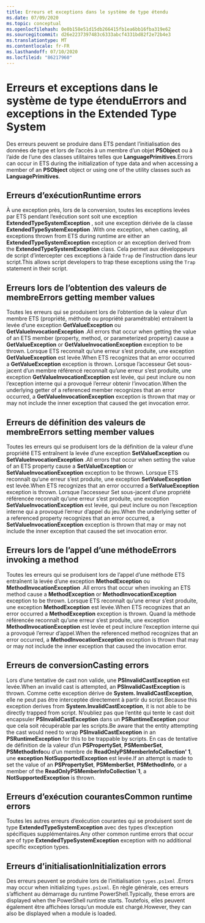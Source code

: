 ```yaml
---
title: Erreurs et exceptions dans le système de type étendu
ms.date: 07/09/2020
ms.topic: conceptual
ms.openlocfilehash: 0e0b158e51d15db266415fb1ea6bb16fba319e62
ms.sourcegitcommit: d26e2237397483c6333abcf4331bd82f2e72b4e3
ms.translationtype: MT
ms.contentlocale: fr-FR
ms.lasthandoff: 07/10/2020
ms.locfileid: "86217960"
---
```

# <a name="errors-and-exceptions-in-the-extended-type-system"></a><span data-ttu-id="c4009-102">Erreurs et exceptions dans le système de type étendu</span><span class="sxs-lookup"><span data-stu-id="c4009-102">Errors and exceptions in the Extended Type System</span></span>

<span data-ttu-id="c4009-103">Des erreurs peuvent se produire dans ETS pendant l’initialisation des données de type et lors de l’accès à un membre d’un objet **PSObject** ou à l’aide de l’une des classes utilitaires telles que **LanguagePrimitives**.</span><span class="sxs-lookup"><span data-stu-id="c4009-103">Errors can occur in ETS during the initialization of type data and when accessing a member of an **PSObject** object or using one of the utility classes such as **LanguagePrimitives**.</span></span>

## <a name="runtime-errors"></a><span data-ttu-id="c4009-104">Erreurs d’exécution</span><span class="sxs-lookup"><span data-stu-id="c4009-104">Runtime errors</span></span>

<span data-ttu-id="c4009-105">À une exception près, lors de la conversion, toutes les exceptions levées par ETS pendant l’exécution sont soit une exception **ExtendedTypeSystemException** , soit une exception dérivée de la classe **ExtendedTypeSystemException** .</span><span class="sxs-lookup"><span data-stu-id="c4009-105">With one exception, when casting, all exceptions thrown from ETS during runtime are either an **ExtendedTypeSystemException** exception or an exception derived from the **ExtendedTypeSystemException** class.</span></span> <span data-ttu-id="c4009-106">Cela permet aux développeurs de script d’intercepter ces exceptions à l’aide `Trap` de l’instruction dans leur script.</span><span class="sxs-lookup"><span data-stu-id="c4009-106">This allows script developers to trap these exceptions using the `Trap` statement in their script.</span></span>

## <a name="errors-getting-member-values"></a><span data-ttu-id="c4009-107">Erreurs lors de l’obtention des valeurs de membre</span><span class="sxs-lookup"><span data-stu-id="c4009-107">Errors getting member values</span></span>

<span data-ttu-id="c4009-108">Toutes les erreurs qui se produisent lors de l’obtention de la valeur d’un membre ETS (propriété, méthode ou propriété paramétrable) entraînent la levée d’une exception **GetValueException** ou **GetValueInvocationException** .</span><span class="sxs-lookup"><span data-stu-id="c4009-108">All errors that occur when getting the value of an ETS member (property, method, or parameterized property) cause a **GetValueException** or **GetValueInvocationException** exception to be thrown.</span></span>
<span data-ttu-id="c4009-109">Lorsque ETS reconnaît qu’une erreur s’est produite, une exception **GetValueException** est levée.</span><span class="sxs-lookup"><span data-stu-id="c4009-109">When ETS recognizes that an error occurred a **GetValueException** exception is thrown.</span></span> <span data-ttu-id="c4009-110">Lorsque l’accesseur Get sous-jacent d’un membre référencé reconnaît qu’une erreur s’est produite, une exception **GetValueInvocationException** est levée, qui peut inclure ou non l’exception interne qui a provoqué l’erreur obtenir l’invocation.</span><span class="sxs-lookup"><span data-stu-id="c4009-110">When the underlying getter of a referenced member recognizes that an error occurred, a **GetValueInvocationException** exception is thrown that may or may not include the inner exception that caused the get invocation error.</span></span>

## <a name="errors-setting-member-values"></a><span data-ttu-id="c4009-111">Erreurs de définition des valeurs de membre</span><span class="sxs-lookup"><span data-stu-id="c4009-111">Errors setting member values</span></span>

<span data-ttu-id="c4009-112">Toutes les erreurs qui se produisent lors de la définition de la valeur d’une propriété ETS entraînent la levée d’une exception **SetValueException** ou **SetValueInvocationException** .</span><span class="sxs-lookup"><span data-stu-id="c4009-112">All errors that occur when setting the value of an ETS property cause a **SetValueException** or **SetValueInvocationException** exception to be thrown.</span></span> <span data-ttu-id="c4009-113">Lorsque ETS reconnaît qu’une erreur s’est produite, une exception **SetValueException** est levée.</span><span class="sxs-lookup"><span data-stu-id="c4009-113">When ETS recognizes that an error occurred a **SetValueException** exception is thrown.</span></span> <span data-ttu-id="c4009-114">Lorsque l’accesseur Set sous-jacent d’une propriété référencée reconnaît qu’une erreur s’est produite, une exception **SetValueInvocationException** est levée, qui peut inclure ou non l’exception interne qui a provoqué l’erreur d’appel du jeu.</span><span class="sxs-lookup"><span data-stu-id="c4009-114">When the underlying setter of a referenced property recognizes that an error occurred, a **SetValueInvocationException** exception is thrown that may or may not include the inner exception that caused the set invocation error.</span></span>

## <a name="errors-invoking-a-method"></a><span data-ttu-id="c4009-115">Erreurs lors de l’appel d’une méthode</span><span class="sxs-lookup"><span data-stu-id="c4009-115">Errors invoking a method</span></span>

<span data-ttu-id="c4009-116">Toutes les erreurs qui se produisent lors de l’appel d’une méthode ETS entraînent la levée d’une exception **MethodException** ou **MethodInvocationException** .</span><span class="sxs-lookup"><span data-stu-id="c4009-116">All errors that occur when invoking an ETS method cause a **MethodException** or **MethodInvocationException** exception to be thrown.</span></span> <span data-ttu-id="c4009-117">Lorsque ETS reconnaît qu’une erreur s’est produite, une exception **MethodException** est levée.</span><span class="sxs-lookup"><span data-stu-id="c4009-117">When ETS recognizes that an error occurred a **MethodException** exception is thrown.</span></span> <span data-ttu-id="c4009-118">Quand la méthode référencée reconnaît qu’une erreur s’est produite, une exception **MethodInvocationException** est levée et peut inclure l’exception interne qui a provoqué l’erreur d’appel.</span><span class="sxs-lookup"><span data-stu-id="c4009-118">When the referenced method recognizes that an error occurred, a **MethodInvocationException** exception is thrown that may or may not include the inner exception that caused the invocation error.</span></span>

## <a name="casting-errors"></a><span data-ttu-id="c4009-119">Erreurs de conversion</span><span class="sxs-lookup"><span data-stu-id="c4009-119">Casting errors</span></span>

<span data-ttu-id="c4009-120">Lors d’une tentative de cast non valide, une **PSInvalidCastException** est levée.</span><span class="sxs-lookup"><span data-stu-id="c4009-120">When an invalid cast is attempted, an **PSInvalidCastException** is thrown.</span></span> <span data-ttu-id="c4009-121">Comme cette exception dérive de **System. InvalidCastException**, elle ne peut pas être interceptée directement à partir du script.</span><span class="sxs-lookup"><span data-stu-id="c4009-121">Because this exception derives from **System.InvalidCastException**, it is not able to be directly trapped from script.</span></span> <span data-ttu-id="c4009-122">N’oubliez pas que l’entité qui tente le cast doit encapsuler **PSInvalidCastException** dans un **PSRuntimeException** pour que cela soit récupérable par les scripts.</span><span class="sxs-lookup"><span data-stu-id="c4009-122">Be aware that the entity attempting the cast would need to wrap **PSInvalidCastException** in an **PSRuntimeException** for this to be trappable by scripts.</span></span> <span data-ttu-id="c4009-123">En cas de tentative de définition de la valeur d’un **PSPropertySet**, **PSMemberSet**, **PSMethodInfo**ou d’un membre de **ReadOnlyPSMemberInfoCollection' 1**, une **exception NotSupportedException** est levée.</span><span class="sxs-lookup"><span data-stu-id="c4009-123">If an attempt is made to set the value of an **PSPropertySet**, **PSMemberSet**, **PSMethodInfo**, or a member of the **ReadOnlyPSMemberInfoCollection\`1**, a **NotSupportedException** is thrown.</span></span>

## <a name="common-runtime-errors"></a><span data-ttu-id="c4009-124">Erreurs d’exécution courantes</span><span class="sxs-lookup"><span data-stu-id="c4009-124">Common runtime errors</span></span>

<span data-ttu-id="c4009-125">Toutes les autres erreurs d’exécution courantes qui se produisent sont de type **ExtendedTypeSystemException** avec des types d’exception spécifiques supplémentaires.</span><span class="sxs-lookup"><span data-stu-id="c4009-125">Any other common runtime errors that occur are of type **ExtendedTypeSystemException** exception with no additional specific exception types.</span></span>

## <a name="initialization-errors"></a><span data-ttu-id="c4009-126">Erreurs d’initialisation</span><span class="sxs-lookup"><span data-stu-id="c4009-126">Initialization errors</span></span>

<span data-ttu-id="c4009-127">Des erreurs peuvent se produire lors de l’initialisation `types.ps1xml` .</span><span class="sxs-lookup"><span data-stu-id="c4009-127">Errors may occur when initializing `types.ps1xml`.</span></span> <span data-ttu-id="c4009-128">En règle générale, ces erreurs s’affichent au démarrage du runtime PowerShell.</span><span class="sxs-lookup"><span data-stu-id="c4009-128">Typically, these errors are displayed when the PowerShell runtime starts.</span></span> <span data-ttu-id="c4009-129">Toutefois, elles peuvent également être affichées lorsqu’un module est chargé.</span><span class="sxs-lookup"><span data-stu-id="c4009-129">However, they can also be displayed when a module is loaded.</span></span>

